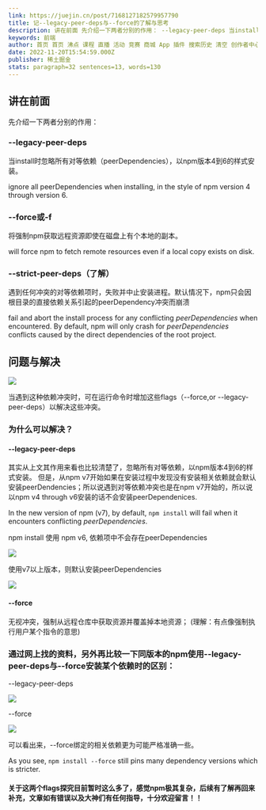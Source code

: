 ```yaml
---
link: https://juejin.cn/post/7168127182579957790
title: 记--legacy-peer-deps与--force的了解与思考
description: 讲在前面 先介绍一下两者分别的作用： --legacy-peer-deps 当install时忽略所有对等依赖（peerDependencies），以npm版本4到6的样式安装。 ignore all
keywords: 前端
author: 首页 首页 沸点 课程 直播 活动 竞赛 商城 App 插件 搜索历史 清空 创作者中心 写文章 发沸点 写笔记 写代码 草稿箱 创作灵感 查看更多 会员 登录 注册
date: 2022-11-20T15:54:59.000Z
publisher: 稀土掘金
stats: paragraph=32 sentences=13, words=130
---
```

## 讲在前面

先介绍一下两者分别的作用：

### --legacy-peer-deps

当install时忽略所有对等依赖（peerDependencies），以npm版本4到6的样式安装。

ignore all peerDependencies when installing, in the style of npm version 4 through version 6.

### --force或-f

将强制npm获取远程资源即使在磁盘上有个本地的副本。

will force npm to fetch remote resources even if a local copy exists on disk.

### --strict-peer-deps（了解）

遇到任何冲突的对等依赖项时，失败并中止安装进程。默认情况下，npm只会因根目录的直接依赖关系引起的peerDependency冲突而崩溃

fail and abort the install process for any conflicting _peerDependencies_ when encountered. By default, npm will only crash for _peerDependencies_ conflicts caused by the direct dependencies of the root project.

## 问题与解决

![](https://p1-juejin.byteimg.com/tos-cn-i-k3u1fbpfcp/131709c76c4d4dee9b816ded604df74e~tplv-k3u1fbpfcp-zoom-in-crop-mark:4536:0:0:0.awebp?)

当遇到这种依赖冲突时，可在运行命令时增加这些flags（--force,or --legacy-peer-deps）以解决这些冲突。

### 为什么可以解决？

#### --legacy-peer-deps

其实从上文其作用来看也比较清楚了，忽略所有对等依赖，以npm版本4到6的样式安装。 但是，从npm v7开始如果在安装过程中发现没有安装相关依赖就会默认安装peerDendencies；所以说遇到对等依赖冲突也是在npm v7开始的，所以说以npm v4 through v6安装的话不会安装peerDependenices.

In the new version of npm (v7), by default, `npm install` will fail when it encounters conflicting _peerDependencies_.

npm install 使用 npm v6, 依赖项中不会存在peerDependencies

![](https://p9-juejin.byteimg.com/tos-cn-i-k3u1fbpfcp/2ced92665d104cd7a08d80bce08f77f6~tplv-k3u1fbpfcp-zoom-in-crop-mark:4536:0:0:0.awebp?)

使用v7以上版本，则默认安装peerDependencies

![](https://p1-juejin.byteimg.com/tos-cn-i-k3u1fbpfcp/62ef03d35c284f119efc3162404e2bf3~tplv-k3u1fbpfcp-zoom-in-crop-mark:4536:0:0:0.awebp?)

#### --force

无视冲突，强制从远程仓库中获取资源并覆盖掉本地资源； (理解：有点像强制执行用户某个指令的意思)

### 通过网上找的资料，另外再比较一下同版本的npm使用--legacy-peer-deps与--force安装某个依赖时的区别：

--legacy-peer-deps

![](https://p9-juejin.byteimg.com/tos-cn-i-k3u1fbpfcp/d1ce1001793a493c99305b22ac3bf165~tplv-k3u1fbpfcp-zoom-in-crop-mark:4536:0:0:0.awebp?)

--force

![](https://p3-juejin.byteimg.com/tos-cn-i-k3u1fbpfcp/7b450410240a4aba9ac03469df4663fd~tplv-k3u1fbpfcp-zoom-in-crop-mark:4536:0:0:0.awebp?)

可以看出来，--force绑定的相关依赖更为可能严格准确一些。

As you see, `npm install --force` still pins many dependency versions which is stricter.

#### 关于这两个flags探究目前暂时这么多了，感觉npm极其复杂，后续有了解再回来补充，文章如有错误以及大神们有任何指导，十分欢迎留言！！
